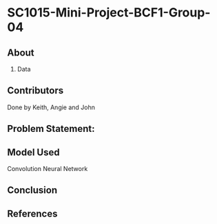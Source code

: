 # SC1015-Mini-Project-BCF1-Group-04

## About 
1. Data

## Contributors 
Done by Keith, Angie and John 


## Problem Statement: 


## Model Used 
Convolution Neural Network 

## Conclusion

## References
